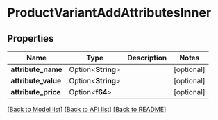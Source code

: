 # ProductVariantAddAttributesInner

## Properties

Name | Type | Description | Notes
------------ | ------------- | ------------- | -------------
**attribute_name** | Option<**String**> |  | [optional]
**attribute_value** | Option<**String**> |  | [optional]
**attribute_price** | Option<**f64**> |  | [optional]

[[Back to Model list]](../README.md#documentation-for-models) [[Back to API list]](../README.md#documentation-for-api-endpoints) [[Back to README]](../README.md)


